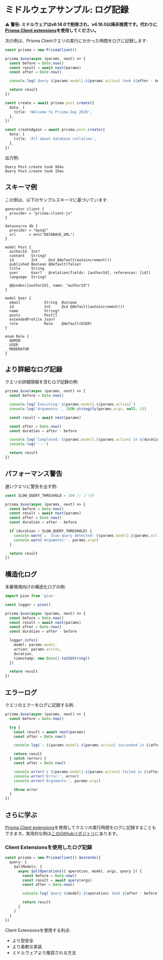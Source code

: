 # ミドルウェアサンプル: ログ記録

⚠️ **警告: ミドルウェアはv6.14.0で削除され、v4.16.0以降非推奨です。代わりに[Prisma Client extensions](/docs/orm/prisma-client/client-extensions/query)を使用してください。**

次の例は、Prisma Clientクエリの実行にかかった時間をログに記録します:

```typescript
const prisma = new PrismaClient()

prisma.$use(async (params, next) => {
  const before = Date.now()
  const result = await next(params)
  const after = Date.now()

  console.log(`Query ${params.model}.${params.action} took ${after - before}ms`)

  return result
})

const create = await prisma.post.create({
  data: {
    title: 'Welcome to Prisma Day 2020',
  },
})

const createAgain = await prisma.post.create({
  data: {
    title: 'All about database collation',
  },
})
```

出力例:
```
Query Post.create took 92ms
Query Post.create took 15ms
```

## スキーマ例

この例は、以下のサンプルスキーマに基づいています:

```prisma
generator client {
  provider = "prisma-client-js"
}

datasource db {
  provider = "mysql"
  url      = env("DATABASE_URL")
}

model Post {
  authorId  Int?
  content   String?
  id        Int     @id @default(autoincrement())
  published Boolean @default(false)
  title     String
  user      User?   @relation(fields: [authorId], references: [id])
  language  String?

  @@index([authorId], name: "authorId")
}

model User {
  email           String  @unique
  id              Int     @id @default(autoincrement())
  name            String?
  posts           Post[]
  extendedProfile Json?
  role            Role    @default(USER)
}

enum Role {
  ADMIN
  USER
  MODERATOR
}
```

## より詳細なログ記録

クエリの詳細情報を含むログ記録の例:

```typescript
prisma.$use(async (params, next) => {
  const before = Date.now()

  console.log(`Executing: ${params.model}.${params.action}`)
  console.log('Arguments:', JSON.stringify(params.args, null, 2))

  const result = await next(params)

  const after = Date.now()
  const duration = after - before

  console.log(`Completed: ${params.model}.${params.action} in ${duration}ms`)
  console.log('---')

  return result
})
```

## パフォーマンス警告

遅いクエリに警告を出す例:

```typescript
const SLOW_QUERY_THRESHOLD = 100 // ミリ秒

prisma.$use(async (params, next) => {
  const before = Date.now()
  const result = await next(params)
  const after = Date.now()
  const duration = after - before

  if (duration > SLOW_QUERY_THRESHOLD) {
    console.warn(`⚠️  Slow query detected: ${params.model}.${params.action} took ${duration}ms`)
    console.warn('Arguments:', params.args)
  }

  return result
})
```

## 構造化ログ

本番環境向けの構造化ログの例:

```typescript
import pino from 'pino'

const logger = pino()

prisma.$use(async (params, next) => {
  const before = Date.now()
  const result = await next(params)
  const after = Date.now()
  const duration = after - before

  logger.info({
    model: params.model,
    action: params.action,
    duration,
    timestamp: new Date().toISOString()
  })

  return result
})
```

## エラーログ

クエリのエラーをログに記録する例:

```typescript
prisma.$use(async (params, next) => {
  const before = Date.now()

  try {
    const result = await next(params)
    const after = Date.now()

    console.log(`✓ ${params.model}.${params.action} succeeded in ${after - before}ms`)

    return result
  } catch (error) {
    const after = Date.now()

    console.error(`✗ ${params.model}.${params.action} failed in ${after - before}ms`)
    console.error('Error:', error)
    console.error('Arguments:', params.args)

    throw error
  }
})
```

## さらに学ぶ

[Prisma Client extensions](/docs/orm/prisma-client/client-extensions)を使用してクエリの実行時間をログに記録することもできます。実用的な例は[このGitHubリポジトリ](https://github.com/prisma/prisma-client-extensions)にあります。

### Client Extensionsを使用したログ記録

```typescript
const prisma = new PrismaClient().$extends({
  query: {
    $allModels: {
      async $allOperations({ operation, model, args, query }) {
        const before = Date.now()
        const result = await query(args)
        const after = Date.now()

        console.log(`Query ${model}.${operation} took ${after - before}ms`)

        return result
      }
    }
  }
})
```

Client Extensionsを使用する利点:
- より型安全
- より柔軟な実装
- ミドルウェアより推奨される方法
